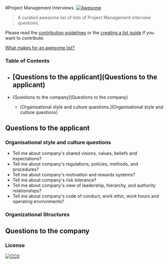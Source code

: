 #Project Management Interviews. [![Awesome](https://cdn.rawgit.com/sindresorhus/awesome/d7305f38d29fed78fa85652e3a63e154dd8e8829/media/badge.svg)](https://github.com/sindresorhus/awesome)

> A curated awesome list of lists of Project Management interview questions.

Please read the [contribution guidelines](contributing.md) or the [creating a list guide](create-list.md) if you want to contribute.

[What makes for an awesome list?](awesome.md)


### Table of Contents

- [Questions to the applicant](Questions to the applicant)
  - 


- [Questions to the company](Questions to the company)
  - [Organisational style and culture questions.](Organisational style and culture questions)


## Questions to the applicant

### Organisational style and culture questions

* Tell me about company's shared visions, values, beliefs and expectations?
* Tell me about company's regulations, policies, methods, and procedures?
* Tell me about company's motivation and rewards systems?
* Tell me about company's risk tolerance?
* Tell me about company's view of leadership, hierarchy, and authority relationships?
* Tell me about company's code of conduct, work ethic, work hours and operating environments?

### Organizational Structures


## Questions to the company

### License

[![CC0](https://i.creativecommons.org/p/zero/1.0/88x31.png)](https://creativecommons.org/publicdomain/zero/1.0/)
